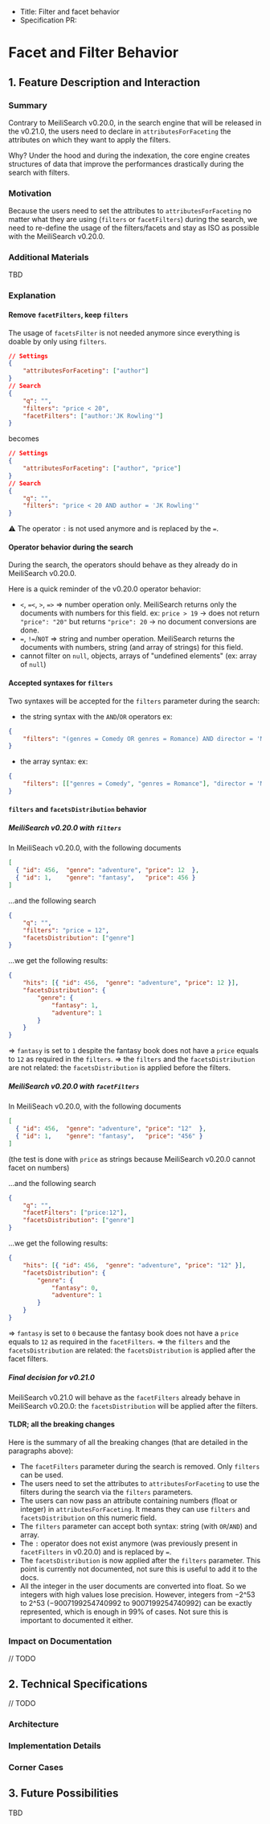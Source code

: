 - Title: Filter and facet behavior
- Specification PR:

# Facet and Filter Behavior

## 1. Feature Description and Interaction

### Summary

Contrary to MeiliSearch v0.20.0, in the search engine that will be released in the v0.21.0, the users need to declare in `attributesForFaceting` the attributes on which they want to apply the filters.

Why? Under the hood and during the indexation, the core engine creates structures of data that improve the performances drastically during the search with filters.

### Motivation

Because the users need to set the attributes to `attributesForFaceting` no matter what they are using (`filters` or `facetFilters`) during the search, we need to re-define the usage of the filters/facets and stay as ISO as possible with the MeiliSearch v0.20.0.

### Additional Materials

TBD

### Explanation

#### Remove `facetFilters`, keep `filters`

The usage of `facetsFilter` is not needed anymore since everything is doable by only using `filters`.

```json
// Settings
{
    "attributesForFaceting": ["author"]
}
// Search
{
    "q": "",
    "filters": "price < 20",
    "facetFilters": ["author:'JK Rowling'"]
}
```

becomes

```json
// Settings
{
    "attributesForFaceting": ["author", "price"]
}
// Search
{
    "q": "",
    "filters": "price < 20 AND author = 'JK Rowling'"
}
```

⚠️ The operator `:` is not used anymore and is replaced by the `=`.

#### Operator behavior during the search

During the search, the operators should behave as they already do in MeiliSearch v0.20.0.

Here is a quick reminder of the v0.20.0 operator behavior:

- `<`, `=<`, `>`, `=>` => number operation only. MeiliSearch returns only the documents with numbers for this field.
ex: `price > 19` -> does not return `"price": "20"` but returns `"price": 20` -> no document conversions are done.
- `=`, `!=`/`NOT` => string and number operation. MeiliSearch returns the documents with numbers, string (and array of strings) for this field.
- cannot filter on `null`, objects, arrays of "undefined elements" (ex: array of `null`)

#### Accepted syntaxes for `filters`

Two syntaxes will be accepted for the `filters` parameter during the search:

- the string syntax with the `AND`/`OR` operators
ex:
```json
{
    "filters": "(genres = Comedy OR genres = Romance) AND director = 'Mati Diop'"
}
```

- the array syntax:
ex:
```json
{
    "filters": [["genres = Comedy", "genres = Romance"], "director = 'Mati Diop'"]
}
```


#### `filters` and `facetsDistribution` behavior

##### MeiliSearch v0.20.0 with `filters`

In MeiliSeach v0.20.0, with the following documents

```json
[
  { "id": 456,  "genre": "adventure", "price": 12  },
  { "id": 1,    "genre": "fantasy",   "price": 456 }
]
```

...and the following search

```json
{
    "q": "",
    "filters": "price = 12",
    "facetsDistribution": ["genre"]
}
```

...we get the following results:

```json
{
    "hits": [{ "id": 456,  "genre": "adventure", "price": 12 }],
    "facetsDistribution": {
        "genre": {
            "fantasy": 1,
            "adventure": 1
        }
    }
}
```

=> `fantasy` is set to `1` despite the fantasy book does not have a `price` equals to `12` as required in the `filters`.
=> the `filters` and the `facetsDistribution` are not related: the `facetsDistribution` is applied before the filters.

##### MeiliSearch v0.20.0 with `facetFilters`

In MeiliSeach v0.20.0, with the following documents

```json
[
  { "id": 456,  "genre": "adventure", "price": "12"  },
  { "id": 1,    "genre": "fantasy",   "price": "456" }
]
```
(the test is done with `price` as strings because MeiliSearch v0.20.0 cannot facet on numbers)

...and the following search

```json
{
    "q": "",
    "facetFilters": ["price:12"],
    "facetsDistribution": ["genre"]
}
```

...we get the following results:

```json
{
    "hits": [{ "id": 456,  "genre": "adventure", "price": "12" }],
    "facetsDistribution": {
        "genre": {
            "fantasy": 0,
            "adventure": 1
        }
    }
}
```

=> `fantasy` is set to `0` because the fantasy book does not have a `price` equals to `12` as required in the `facetFilters`.
=> the `filters` and the `facetsDistribution` are related: the `facetsDistribution` is applied after the facet filters.

##### Final decision for v0.21.0

MeiliSearch v0.21.0 will behave as the `facetFilters` already behave in MeiliSearch v0.20.0: the `facetsDistribution` will be applied after the filters.

#### TLDR; all the breaking changes

Here is the summary of all the breaking changes (that are detailed in the paragraphs above):

- The `facetFilters` parameter during the search is removed. Only `filters` can be used.
- The users need to set the attributes to `attributesForFaceting` to use the filters during the search via the `filters` parameters.
- The users can now pass an attribute containing numbers (float or integer) in `attributesForFaceting`. It means they can use `filters` and `facetsDistribution` on this numeric field.
- The `filters` parameter can accept both syntax: string (with `OR`/`AND`) and array.
- The `:` operator does not exist anymore (was previously present in `facetFilters` in v0.20.0) and is replaced by `=`.
- The `facetsDistribution` is now applied after the `filters` parameter. This point is currently not documented, not sure this is useful to add it to the docs.
- All the integer in the user documents are converted into float. So we integers with high values lose precision. However, integers from −2^53 to 2^53 (−9007199254740992 to 9007199254740992) can be exactly represented, which is enough in 99% of cases. Not sure this is important to documented it either.

### Impact on Documentation

// TODO

## 2. Technical Specifications

// TODO

### Architecture
### Implementation Details
### Corner Cases

## 3. Future Possibilities

TBD
